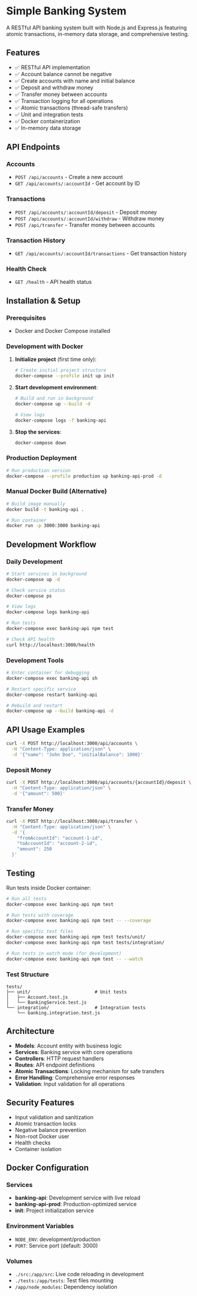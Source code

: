 # Simple Banking System

A RESTful API banking system built with Node.js and Express.js featuring atomic transactions, in-memory data storage, and comprehensive testing.

## Features

- ✅ RESTful API implementation
- ✅ Account balance cannot be negative
- ✅ Create accounts with name and initial balance
- ✅ Deposit and withdraw money
- ✅ Transfer money between accounts
- ✅ Transaction logging for all operations
- ✅ Atomic transactions (thread-safe transfers)
- ✅ Unit and integration tests
- ✅ Docker containerization
- ✅ In-memory data storage

## API Endpoints

### Accounts
- `POST /api/accounts` - Create a new account
- `GET /api/accounts/:accountId` - Get account by ID

### Transactions
- `POST /api/accounts/:accountId/deposit` - Deposit money
- `POST /api/accounts/:accountId/withdraw` - Withdraw money
- `POST /api/transfer` - Transfer money between accounts

### Transaction History
- `GET /api/accounts/:accountId/transactions` - Get transaction history

### Health Check
- `GET /health` - API health status

## Installation & Setup

### Prerequisites
- Docker and Docker Compose installed

### Development with Docker

1. **Initialize project** (first time only):
   ```bash
   # Create initial project structure
   docker-compose --profile init up init
   ```

2. **Start development environment**:
   ```bash
   # Build and run in background
   docker-compose up --build -d
   
   # View logs
   docker-compose logs -f banking-api
   ```

3. **Stop the services**:
   ```bash
   docker-compose down
   ```

### Production Deployment

```bash
# Run production version
docker-compose --profile production up banking-api-prod -d
```

### Manual Docker Build (Alternative)

```bash
# Build image manually
docker build -t banking-api .

# Run container
docker run -p 3000:3000 banking-api
```

## Development Workflow

### Daily Development
```bash
# Start services in background
docker-compose up -d

# Check service status
docker-compose ps

# View logs
docker-compose logs banking-api

# Run tests
docker-compose exec banking-api npm test

# Check API health
curl http://localhost:3000/health
```

### Development Tools
```bash
# Enter container for debugging
docker-compose exec banking-api sh

# Restart specific service
docker-compose restart banking-api

# Rebuild and restart
docker-compose up --build banking-api -d
```

## API Usage Examples
```bash
curl -X POST http://localhost:3000/api/accounts \
  -H "Content-Type: application/json" \
  -d '{"name": "John Doe", "initialBalance": 1000}'
```

### Deposit Money
```bash
curl -X POST http://localhost:3000/api/accounts/{accountId}/deposit \
  -H "Content-Type: application/json" \
  -d '{"amount": 500}'
```

### Transfer Money
```bash
curl -X POST http://localhost:3000/api/transfer \
  -H "Content-Type: application/json" \
  -d '{
    "fromAccountId": "account-1-id",
    "toAccountId": "account-2-id", 
    "amount": 250
  }'
```

## Testing

Run tests inside Docker container:

```bash
# Run all tests
docker-compose exec banking-api npm test

# Run tests with coverage
docker-compose exec banking-api npm test -- --coverage

# Run specific test files
docker-compose exec banking-api npm test tests/unit/
docker-compose exec banking-api npm test tests/integration/

# Run tests in watch mode (for development)
docker-compose exec banking-api npm test -- --watch
```

### Test Structure
```
tests/
├── unit/                        # Unit tests
│   ├── Account.test.js
│   └── BankingService.test.js
└── integration/                 # Integration tests
    └── banking.integration.test.js
```

## Architecture

- **Models**: Account entity with business logic
- **Services**: Banking service with core operations
- **Controllers**: HTTP request handlers
- **Routes**: API endpoint definitions
- **Atomic Transactions**: Locking mechanism for safe transfers
- **Error Handling**: Comprehensive error responses
- **Validation**: Input validation for all operations

## Security Features

- Input validation and sanitization
- Atomic transaction locks
- Negative balance prevention
- Non-root Docker user
- Health checks
- Container isolation

## Docker Configuration

### Services
- **banking-api**: Development service with live reload
- **banking-api-prod**: Production-optimized service
- **init**: Project initialization service

### Environment Variables
- `NODE_ENV`: development/production
- `PORT`: Service port (default: 3000)

### Volumes
- `./src:/app/src`: Live code reloading in development
- `./tests:/app/tests`: Test files mounting
- `/app/node_modules`: Dependency isolation